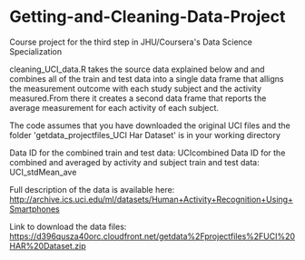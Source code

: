 # Getting-and-Cleaning-Data-Project
Course project for the third step in JHU/Coursera's Data Science Specialization

cleaning_UCI_data.R takes the source data explained below and and combines all of the train and test data into a single data frame that alligns the measurement outcome with each study subject and the activity measured.From there it creates a second data frame that reports the average measurement for each activity of each subject. 

The code assumes that you have downloaded the original UCI files and the folder 'getdata_projectfiles_UCI Har Dataset' is in your working directory

Data ID for the combined train and test data: UCIcombined
Data ID for the combined and averaged by activity and subject train and test data: UCI_stdMean_ave

Full description of the data is available here: http://archive.ics.uci.edu/ml/datasets/Human+Activity+Recognition+Using+Smartphones

Link to download the data files: https://d396qusza40orc.cloudfront.net/getdata%2Fprojectfiles%2FUCI%20HAR%20Dataset.zip
